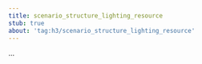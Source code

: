 ```yaml
---
title: scenario_structure_lighting_resource
stub: true
about: 'tag:h3/scenario_structure_lighting_resource'
---
```

...
